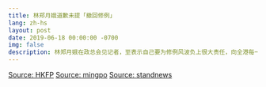 ```yaml
---
title: 林郑月娥道歉未提「撤回修例」
lang: zh-hs
layout: post
date: 2019-06-18 00:00:00 -0700
img: false
description: 林郑月娥在政总会见记者，至表示自己要为修例风波负上很大责任，向全港每一名市民真诚致歉。对于会否把「暂缓」修例的字眼更改为「撤回」，林郑月娥只重申，自她上周六宣布暂缓修例后，政府已即时停止立法工作，无再就修例设任何时间表，但她未有回应会否「撤回修例」。
---
```


[Source: HKFP](https://www.hongkongfp.com/2019/06/18/live-hong-kong-leader-carrie-lam-sincerely-apologises-extradition-row/)
[Source: mingpo](https://news.mingpao.com/ins/%E6%B8%AF%E8%81%9E/article/20190618/s00001/1560844314262/%E3%80%90%E9%80%83%E7%8A%AF%E6%A2%9D%E4%BE%8B-%E7%9F%AD%E7%89%87%E3%80%91%E6%9E%97%E9%84%AD%E6%9C%88%E5%A8%A5%E9%81%93%E6%AD%89-%E6%9C%AA%E6%8F%90%E3%80%8C%E6%92%A4%E5%9B%9E%E4%BF%AE%E4%BE%8B%E3%80%8D)
[Source: standnews](https://thestandnews.com/politics/%E6%9E%97%E9%84%AD%E6%9C%88%E5%A8%A5%E5%8F%AC%E9%96%8B%E8%A8%98%E8%80%85%E6%9C%83-%E5%90%91%E9%A6%99%E6%B8%AF%E5%B8%82%E6%B0%91%E7%9C%9F%E8%AA%A0%E9%81%93%E6%AD%89/)
